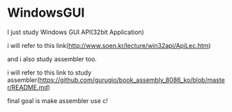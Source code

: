 # WindowsGUI

I just study Windows GUI API(32bit Application)

i will refer to this link(http://www.soen.kr/lecture/win32api/ApiLec.htm)

and i also study assembler too.

i will refer to this link to study assembler(https://github.com/gurugio/book_assembly_8086_ko/blob/master/README.md)

final goal is make assembler use c!

